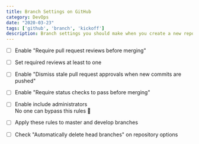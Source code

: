 ```yaml
---
title: Branch Settings on GitHub
category: DevOps
date: "2020-03-23"
tags: ['github', 'branch', 'kickoff']
description: Branch settings you should make when you create a new repository on GitHub
---
```


- [ ] Enable "Require pull request reviews before merging"

- [ ] Set required reviews at least to one

- [ ] Enable "Dismiss stale pull request approvals when new commits are pushed"

- [ ] Enable "Require status checks to pass before merging"

- [ ] Enable include administrators  
No one can bypass this rules 🤝

- [ ] Apply these rules to master and develop branches

- [ ] Check "Automatically delete head branches" on repository options
